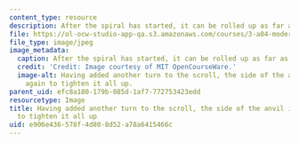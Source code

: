 ```yaml
---
content_type: resource
description: After the spiral has started, it can be rolled up as far as desired.
file: https://ol-ocw-studio-app-qa.s3.amazonaws.com/courses/3-a04-modern-blacksmithing-and-physical-metallurgy-fall-2008/e906e436578f4d808d52a78a6415466c_035.jpg
file_type: image/jpeg
image_metadata:
  caption: After the spiral has started, it can be rolled up as far as desired.
  credit: 'Credit: Image courtesy of MIT OpenCourseWare.'
  image-alt: Having added another turn to the scroll, the side of the anvil is used
    again to tighten it all up.
parent_uid: efc8a180-179b-085d-1af7-772753423edd
resourcetype: Image
title: Having added another turn to the scroll, the side of the anvil is used again
  to tighten it all up
uid: e906e436-578f-4d80-8d52-a78a6415466c
---
```

